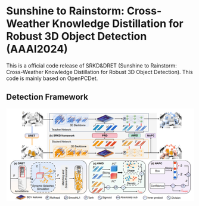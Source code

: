 
# Sunshine to Rainstorm: Cross-Weather Knowledge Distillation for Robust 3D Object Detection (AAAI2024)

This is a official code release of SRKD&DRET (Sunshine to Rainstorm: Cross-Weather Knowledge Distillation for Robust 3D Object Detection). This code is mainly based on OpenPCDet.

## Detection Framework
![image](https://github.com/ylwhxht/SRKD-DRET/blob/main/framework.png?raw=true)
